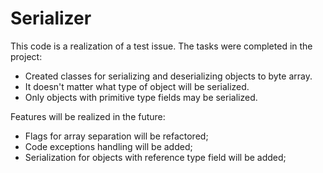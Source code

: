 # Serializer
This code is a realization of a test issue.
The tasks were completed in the project:
- Created classes for serializing and deserializing objects to byte array.
- It doesn't matter what type of object will be serialized.
- Only objects with primitive type fields may be serialized.

Features will be realized in the future:
- Flags for array separation will be refactored;
- Code exceptions handling will be added;
- Serialization for objects with reference type field will be added;